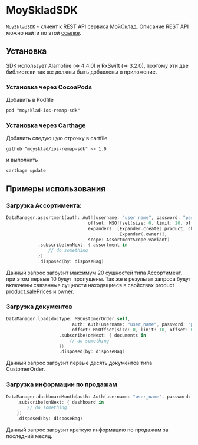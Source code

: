 # MoySkladSDK

`MoySkladSDK` - клиент к REST API сервиса МойСклад. Описание REST API можно найти по этой [ссылке](https://online.moysklad.ru/api/remap/1.1/doc/index.html).

## Установка

SDK использует Alamofire (=> 4.4.0) и RxSwift (=> 3.2.0), поэтому эти две библиотеки так же должны быть добавлены в приложение.

### Установка через CocoaPods
Добавить в Podfile
```
pod "moysklad-ios-remap-sdk"
```

### Установка через Carthage
Добавить следующую строчку в cartfile
```
github "moysklad/ios-remap-sdk" ~> 1.0
```
и выполнить
```
carthage update
```

## Примеры использования

### Загрузка Ассортимента:
```swift
DataManager.assortment(auth: Auth(username: "user_name", password: "password"),
                               offset: MSOffset(size: 0, limit: 20, offset: 10),
                               expanders: [Expander.create(.product, children: [Expander.init(.salePrices)]),
                                           Expander(.owner)],
                               scope: AssortmentScope.variant)
            .subscribe(onNext: { assortment in
                // do something
            })
            .disposed(by: disposeBag)
```
Данный запрос загрузит максимум 20 сущностей типа Ассортимент, при этом первые 10 будут пропущены. Так же в результат запроса будут включены связанные сущности находящиеся в свойствах product product.salePrices и owner.

### Загрузка документов
```swift
DataManager.load(docType: MSCustomerOrder.self,
                         auth: Auth(username: "user_name", password: "password"),
                         offset: MSOffset(size: 0, limit: 10, offset: 0))
                    .subscribe(onNext: { documents in
                        // do something
                    })
                    .disposed(by: disposeBag)
```
Данный запрос загрузит первые десять документов типа CustomerOrder.

### Загрузка информации по продажам
```swift
DataManager.dashboardMonth(auth: Auth(username: "user_name", password: "password"))
    .subscribe(onNext: { dashboard in
        // do something
    })
    .disposed(by: disposeBag)
```
Данный запрос загрузит краткую информацию по продажам за последний месяц.
